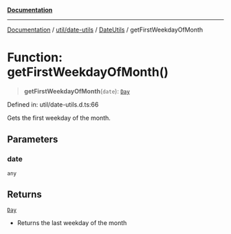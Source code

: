 [**Documentation**](../../../../../index.md)

***

[Documentation](../../../../../index.md) / [util/date-utils](../../../index.md) / [DateUtils](../index.md) / getFirstWeekdayOfMonth

# Function: getFirstWeekdayOfMonth()

> **getFirstWeekdayOfMonth**(`date`): [`Day`](../enumerations/Day.md)

Defined in: util/date-utils.d.ts:66

Gets the first weekday of the month.

## Parameters

### date

`any`

## Returns

[`Day`](../enumerations/Day.md)

- Returns the last weekday of the month
